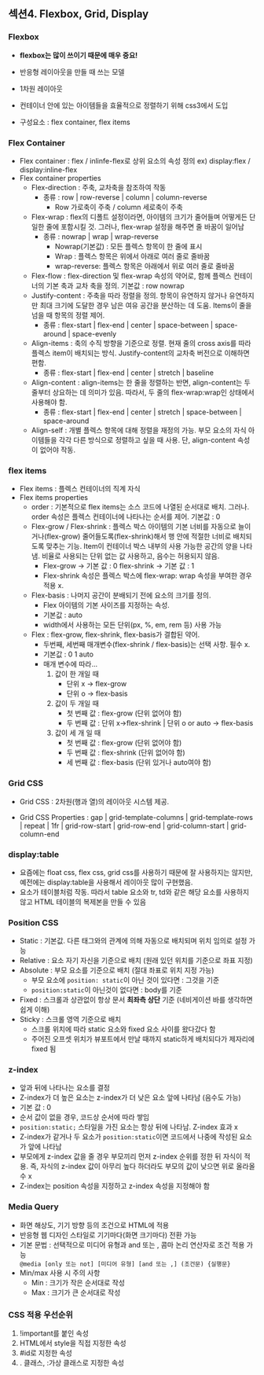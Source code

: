 ## 섹션4. Flexbox, Grid, Display

### Flexbox
- **flexbox는 많이 쓰이기 때문에 매우 중요!**
- 반응형 레이아웃을 만들 때 쓰는 모델
- 1차원 레이아웃
- 컨테이너 안에 있는 아이템들을 효율적으로 정렬하기 위해 css3에서 도입

- 구성요소 : flex container, flex items


### Flex Container
- Flex container : flex / inlinfe-flex로 상위 요소의 속성 정의
		ex) display:flex / display:inline-flex
- Flex container properties
    - Flex-direction : 주축, 교차축을 참조하여 작동
        - 종류 : row | row-reverse | column | column-reverse
            - Row 가로축이 주축 / column 세로축이 주축
    - Flex-wrap : flex의 디폴트 설정이라면, 아이템의 크기가 줄어들며 어떻게든 단일한 줄에 포함시킬 것. 그러나, flex-wrap 설정을 해주면 줄 바꿈이 일어남
        - 종류 : nowrap | wrap | wrap-reverse
            - Nowrap(기본값) : 모든 플렉스 항목이 한 줄에 표시
            - Wrap : 플렉스 항목은 위에서 아래로 여러 줄로 줄바꿈
            - wrap-reverse: 플렉스 항목은 아래에서 위로 여러 줄로 줄바꿈
    - Flex-flow : flex-direction 및 flex-wrap 속성의 약어로, 함께 플렉스 컨테이너의 기본 축과 교차 축을 정의. 기본값 : row nowrap
    - Justify-content : 주축을 따라 정렬을 정의. 항목이 유연하지 않거나 유연하지만 최대 크기에 도달한 경우 남은 여유 공간을 분산하는 데 도움. Items이 줄을 넘을 때 항목의 정렬 제어.
        - 종류 : flex-start | flex-end | center | space-between | space-around | space-evenly
    - Align-items : 축의 수직 방향을 기준으로 정렬. 현재 줄의 cross axis를 따라 플렉스 item이 배치되는 방식. Justify-content의 교차축 버전으로 이해하면 편함.
        - 종류 : flex-start | flex-end | center | stretch | baseline
    - Align-content : align-items는 한 줄을 정렬하는 반면, align-content는 두 줄부터 상요하는 데 의미가 있음. 따라서, 두 줄의 flex-wrap:wrap인 상태에서 사용해야 함.
        - 종류 : flex-start | flex-end | center | stretch | space-between | space-around
    - Align-self : 개별 플렉스 항목에 대해 정렬을 재정의 가능. 부모 요소의 자식 아이템들을 각각 다른 방식으로 정렬하고 싶을 때 사용. 단, align-content 속성이 없어야 작동.

### flex items
- Flex items : 플렉스 컨테이너의 직계 자식
- Flex items properties
    - order : 기본적으로 flex items는 소스 코드에 나열된 순서대로 배치. 그러나. order 속성은 플렉스 컨테이너에 나타나는 순서를 제어. 기본값 : 0
    - Flex-grow / Flex-shrink : 플렉스 박스 아이템의 기본 너비를 자동으로 늘이거나(flex-grow) 줄어들도록(flex-shrink)해서 행 안에 적절한 너비로 배치되도록 맞추는 기능. Item이 컨테이너 박스 내부의 사용 가능한 공간의 양을 나타냄. 비율로 사용되는 단위 없는 값 사용하고, 음수는 허용되지 않음. 
        - Flex-grow -> 기본 값 : 0 	flex-shrink -> 기본 값 : 1
        - Flex-shrink 속성은 플렉스 박스에 flex-wrap: wrap 속성을 부여한 경우 적용 x.
    - Flex-basis : 나머지 공간이 분배되기 전에 요소의 크기를 정의.
        - Flex 아이템의 기본 사이즈를 지정하는 속성. 
        - 기본값 : auto
        - width에서 사용하는 모든 단위(px, %, em, rem 등) 사용 가능
    - Flex : flex-grow, flex-shrink, flex-basis가 결합된 약어.
        - 두번째, 세번째 매개변수(flex-shrink / flex-basis)는 선택 사항. 필수 x.
        - 기본값 : 0 1 auto
        - 매개 변수에 따라…
			1. 값이 한 개일 때
				- 단위 x -> flex-grow
				-  단위 o -> flex-basis
			2. 값이 두 개일 때
				- 첫 번째 값 : flex-grow (단위 없어야 함)
				- 두 번째 값 : 단위 x->flex-shrink | 단위 o or auto -> flex-basis
			3. 값이 세 개 일 때
				- 첫 번째 값 : flex-grow (단위 없어야 함)
				- 두 번째 값 : flex-shrink (단위 없어야 함)
				- 세 번째 값 : flex-basis (단위 있거나 auto여야 함)


### Grid CSS
- Grid CSS : 2차원(행과 열)의 레이아웃 시스템 제공.

- Grid CSS Properties : gap | grid-template-columns | grid-template-rows | repeat | 1fr | grid-row-start | grid-row-end | grid-column-start | grid-column-end 

### display:table
- 요즘에는 float css, flex css, grid css를 사용하기 때문에 잘 사용하지는 않지만, 예전에는 display:table을 사용해서 레이아웃 많이 구현했음.
- 요소가 테이블처럼 작동. 따라서 table 요소와 tr, td와 같은 해당 요소를 사용하지 않고 HTML 테이블의 복제본을 만들 수 있음

### Position CSS
- Static : 기본값. 다른 태그와의 관계에 의해 자동으로 배치되며 위치 임의로 설정 가능
- Relative : 요소 자기 자신을 기준으로 배치 (원래 있던 위치를 기준으로 좌표 지정)
- Absolute : 부모 요소를 기준으로 배치 (절대 좌표로 위치 지정 가능)
    - 부모 요소에 `position: static`이 아닌 것이 있다면 : 그것을 기준
    - `position:static`이 아닌것이 없다면 : body를 기준
- Fixed : 스크롤과 상관없이 항상 문서 **최좌측 상단** 기준 (네비게이션 바를 생각하면 쉽게 이해)
- Sticky : 스크롤 영역 기준으로 배치
    - 스크롤 위치에 따라 static 요소와 fixed 요소 사이를 왔다갔다 함
    - 주어진 오프셋 위치가 뷰포트에서 만날 때까지 static하게 배치되다가 제자리에 fixed 됨
### z-index
- 앞과 뒤에 나타나는 요소를 결정
- Z-index가 더 높은 요소는 z-index가 더 낮은 요소 앞에 나타남 (음수도 가능)
- 기본 값 : 0
- 순서 값이 없을 경우, 코드상 순서에 따라 쌓임
- `position:static;` 스타일을 가진 요소는 항상 뒤에 나타남. Z-index 효과 x
- Z-index가 같거나 두 요소가 `position:static`이면 코드에서 나중에 작성된 요소가 앞에 나타남
- 부모에게 z-index 값을 줄 경우 부모끼리 먼저 z-index 순위를 정한 뒤 자식이 적용. 즉, 자식의 z-index 값이 아무리 높다 하더라도 부모의 값이 낮으면 위로 올라올 수 x
- Z-index는 position 속성을 지정하고 z-index 속성을 지정해야 함

### Media Query
- 화면 해상도, 기기 방향 등의 조건으로 HTML에 적용
- 반응형 웹 디자인 스타일로 기기마다(화면 크기마다) 전환 가능
- 기본 문법 : 선택적으로 미디어 유형과 and 또는 , 콤마 논리 연산자로 조건 적용 가능<br>
``` @media [only 또는 not] [미디어 유형] [and 또는 ,] (조건문) {실행문} ```
- Min/max 사용 시 주의 사항
    - Min : 크기가 작은 순서대로 작성
    - Max : 크기가 큰 순서대로 작성

### CSS 적용 우선순위
1. !important를 붙인 속성
2. HTML에서 style을 직접 지정한 속성
3. #id로 지정한 속성
4. . 클래스, :가상 클래스로 지정한 속성
